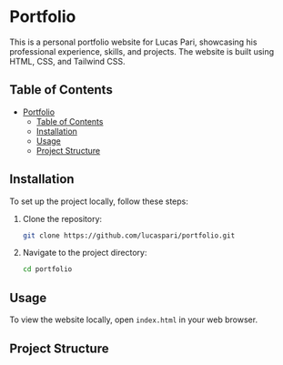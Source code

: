 # Portfolio

This is a personal portfolio website for Lucas Pari, showcasing his professional experience, skills, and projects. The website is built using HTML, CSS, and Tailwind CSS.

## Table of Contents

- [Portfolio](#portfolio)
  - [Table of Contents](#table-of-contents)
  - [Installation](#installation)
  - [Usage](#usage)
  - [Project Structure](#project-structure)

## Installation

To set up the project locally, follow these steps:

1. Clone the repository:
   ```sh
   git clone https://github.com/lucaspari/portfolio.git
   ```
2. Navigate to the project directory:
   ```sh
   cd portfolio
   ```

## Usage

To view the website locally, open `index.html` in your web browser.

## Project Structure
